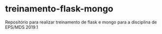 # treinamento-flask-mongo
Repositório para realizar treinamento de flask e mongo para a disciplina de EPS/MDS 2019.1
